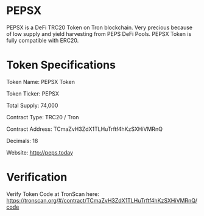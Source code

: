 # PEPSX
PEPSX is a DeFi TRC20 Token on Tron blockchain. Very precious because of low supply and yield harvesting from PEPS DeFi Pools.
PEPSX Token is fully compatible with ERC20.

# Token Specifications
Token Name: PEPSX Token

Token Ticker: PEPSX

Total Supply: 74,000

Contract Type: TRC20 / Tron

Contract Address: TCmaZvH3ZdX1TLHuTrftf4hKzSXHiVMRnQ

Decimals: 18

Website: http://peps.today

# Verification
Verify Token Code at TronScan here: https://tronscan.org/#/contract/TCmaZvH3ZdX1TLHuTrftf4hKzSXHiVMRnQ/code
